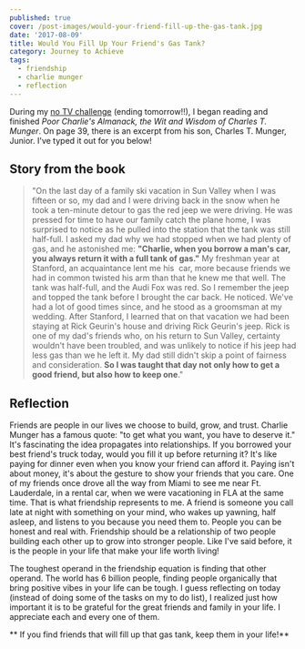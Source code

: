 ```yaml
---
published: true
cover: /post-images/would-your-friend-fill-up-the-gas-tank.jpg
date: '2017-08-09'
title: Would You Fill Up Your Friend's Gas Tank?
category: Journey to Achieve
tags:
  - friendship
  - charlie munger
  - reflection
---
```


During my [no TV challenge](https://kalebmckelvey.xyz/challenges/tv-challenge/) (ending tomorrow!!), I began reading and finished _Poor Charlie's Almanack, the Wit and Wisdom of Charles T. Munger_. On page 39, there is an excerpt from his son, Charles T. Munger, Junior. I've typed it out for you below!

## Story from the book

> "On the last day of a family ski vacation in Sun Valley when I was fifteen or so, my dad and I were driving back in the snow when he took a ten-minute detour to gas the red jeep we were driving. He was pressed for time to have our family catch the plane home, I was surprised to notice as he pulled into the station that the tank was still half-full. I asked my dad why we had stopped when we had plenty of gas, and he astonished me: **"Charlie, when you borrow a man's car, you always return it with a full tank of gas."** My freshman year at Stanford, an acquaintance lent me his  car, more because friends we had in common twisted his arm than that he knew me that well. The tank was half-full, and the Audi Fox was red. So I remember the jeep and topped the tank before I brought the car back. He noticed. We've had a lot of good times since, and he stood as a groomsman at my wedding. After Stanford, I learned that on that vacation we had been staying at Rick Geurin's house and driving Rick Geurin's jeep. Rick is one of my dad's friends who, on his return to Sun Valley, certainty wouldn't have been troubled, and was unlikely to notice if his jeep had less gas than we he left it. My dad still didn't skip a point of fairness and consideration. **So I was taught that day not only how to get a good friend, but also how to keep one**."

## Reflection

Friends are people in our lives we choose to build, grow, and trust. Charlie Munger has a famous quote: "to get what you want, you have to deserve it." It's fascinating the idea propagates into relationships. If you borrowed your best friend's truck today, would you fill it up before returning it? It's like paying for dinner even when you know your friend can afford it. Paying isn't about money, it's about the gesture to show your friends that you care. One of my friends once drove all the way from Miami to see me near Ft. Lauderdale, in a rental car, when we were vacationing in FLA at the same time. That is what friendship represents to me. A friend is someone you call late at night with something on your mind, who wakes up yawning, half asleep, and listens to you because you need them to. People you can be honest and real with. Friendship should be a relationship of two people building each other up to grow into stronger people. Like I've said before, it is the people in your life that make your life worth living!

The toughest operand in the friendship equation is finding that other operand. The world has 6 billion people, finding people organically that bring positive vibes in your life can be tough. I guess reflecting on today (instead of doing some of the tasks on my to do list), I realized just how important it is to be grateful for the great friends and family in your life. I appreciate each and every one of them.

** If you find friends that will fill up that gas tank, keep them in your life!**
